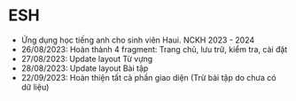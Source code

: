 # ESH
- Ứng dụng học tiếng anh cho sinh viên Haui. NCKH 2023 - 2024
- 26/08/2023: Hoàn thành 4 fragment: Trang chủ, lưu trữ, kiểm tra, cài đặt
- 27/08/2023: Update layout Từ vựng
- 28/08/2023: Update layout Bài tập
- 22/09/2023: Hoàn thiện tất cả phần giao diện (Trừ bài tập do chưa có dữ liệu)
